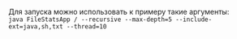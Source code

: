 Для запуска можно использовать к примеру такие аргументы: \
`java FileStatsApp / --recursive --max-depth=5 --include-ext=java,sh,txt --thread=10`
